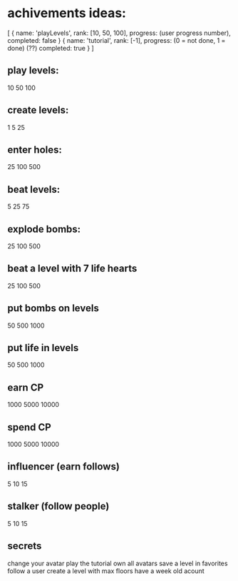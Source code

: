 # achivements ideas:

[
    {
        name: 'playLevels',
        rank: [10, 50, 100],
        progress: (user progress number),
        completed: false
    }
    {
        name: 'tutorial',
        rank: [-1],
        progress: (0 = not done, 1 = done) (??)
        completed: true
    }
]

## play levels:
10
50
100

## create levels:
1
5
25

## enter holes:
25
100
500

## beat levels:
5
25
75

## explode bombs:
25
100
500

## beat a level with 7 life hearts
25
100
500

## put bombs on levels
50
500
1000

## put life in levels
50
500
1000

## earn CP
1000
5000
10000

## spend CP
1000
5000
10000

## influencer (earn follows)
5
10
15

## stalker (follow people)
5
10
15

## secrets
change your avatar
play the tutorial
own all avatars
save a level in favorites
follow a user
create a level with max floors
have a week old acount